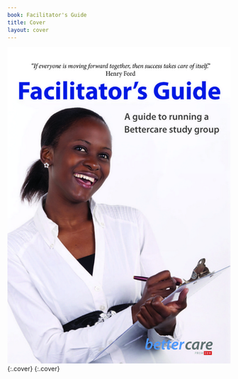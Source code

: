 ```yaml
---
book: Facilitator's Guide
title: Cover
layout: cover
---
```


![Cover](images/cover.jpg){:.cover}
{:.cover}
